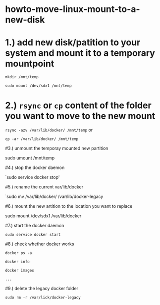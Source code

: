 # howto-move-linux-mount-to-a-new-disk

# 1.) add new disk/patition to your system and mount it to a temporary mountpoint

`mkdir /mnt/temp`

`sudo mount /dev/sdx1 /mnt/temp`


# 2.) `rsync` or `cp` content of the folder you want to move to the new mount

`rsync -azv /var/lib/docker/ /mnt/temp`   or

`cp -ar /var/lib/docker/ /mnt/temp`

#3.) unmount the temporay mounted new partition

sudo umount /mnt/temp

#4.) stop the docker daemon

`sudo service docker stop'

#5.) rename the current var/lib/docker

`sudo mv /var/lib/docker/ /var/lib/docker-legacy

#6.) mount the new artition to the location you want to replace

sudo mount /dev/sdx1 /var/lib/docker

#7.) start the docker daemon

`sudo service docker start`

#8.) check whether docker works

`docker ps -a`

`docker info`

`docker images`

`...`

#9.) delete the legacy docker folder

`sudo rm -r /var/lick/docker-legacy`

